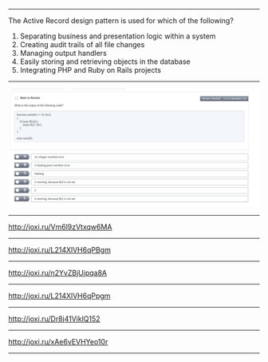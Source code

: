 
-------------
The Active Record design pattern is used for which of the following?

1.  Separating business and presentation logic within a system
2.  Creating audit trails of all file changes
3.  Managing output handlers
4.  Easily storing and retrieving objects in the database
5.  Integrating PHP and Ruby on Rails projects

------------------
![alt text](./image/1.jpg)

------------

http://joxi.ru/Vm6l9zVtxqw6MA

----------------

http://joxi.ru/L214XlVH6qPBgm

-----------------
http://joxi.ru/n2YvZBjUjpqa8A

-------------------

http://joxi.ru/L214XlVH6qPpgm

------------------

http://joxi.ru/Dr8j41ViklQ152

-----------------

http://joxi.ru/xAe6vEVHYeo10r

----------
